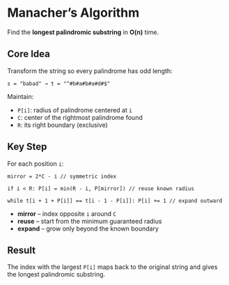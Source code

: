 # Manacher’s Algorithm

Find the **longest palindromic substring** in **O(n)** time.

## Core Idea
Transform the string so every palindrome has odd length:

`s = "babad" → t = "^#b#a#b#a#d#$"`

Maintain:
- `P[i]`: radius of palindrome centered at `i`
- `C`: center of the rightmost palindrome found
- `R`: its right boundary (exclusive)

## Key Step
For each position `i`:

`mirror = 2*C - i // symmetric index`

`if i < R: P[i] = min(R - i, P[mirror]) // reuse known radius`

`while t[i + 1 + P[i]] == t[i - 1 - P[i]]: P[i] += 1 // expand outward`


* **mirror** – index opposite `i` around `C`  
* **reuse** – start from the minimum guaranteed radius  
* **expand** – grow only beyond the known boundary

## Result
The index with the largest `P[i]` maps back to the original string and
gives the longest palindromic substring.
